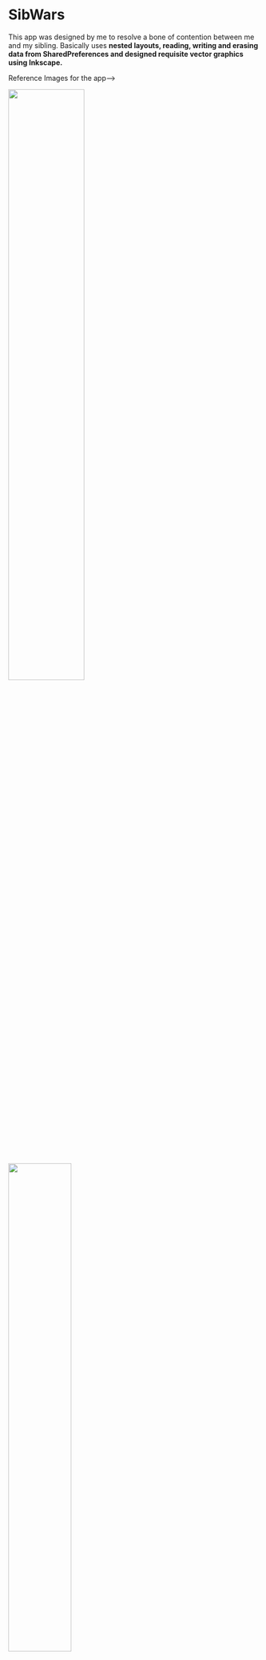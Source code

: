 # SibWars
This app was designed by me to resolve a bone of contention between me and my sibling. Basically uses **nested layouts, reading, writing and erasing data from SharedPreferences and designed requisite vector graphics using Inkscape.**

Reference Images for the app-->


<img src="https://user-images.githubusercontent.com/53987325/63689715-5b72ad80-c828-11e9-89d1-82bf3df0ba66.jpg" height="55%" width="55%"><img src="https://user-images.githubusercontent.com/53987325/63689982-231f9f00-c829-11e9-829b-937a4246b6ce.png" height="50%" width="50%">
